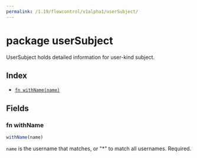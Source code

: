 ```yaml
---
permalink: /1.19/flowcontrol/v1alpha1/userSubject/
---
```


# package userSubject

UserSubject holds detailed information for user-kind subject.

## Index

* [`fn withName(name)`](#fn-withname)

## Fields

### fn withName

```ts
withName(name)
```

`name` is the username that matches, or "*" to match all usernames. Required.